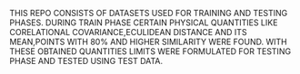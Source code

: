THIS REPO CONSISTS OF DATASETS USED FOR TRAINING AND TESTING PHASES.
DURING TRAIN PHASE CERTAIN PHYSICAL QUANTITIES LIKE CORELATIONAL COVARIANCE,ECULIDEAN DISTANCE AND ITS MEAN,POINTS WITH 80% AND HIGHER SIMILARITY WERE FOUND.
WITH THESE OBTAINED QUANTITIES LIMITS WERE FORMULATED FOR TESTING PHASE AND TESTED USING TEST DATA.
